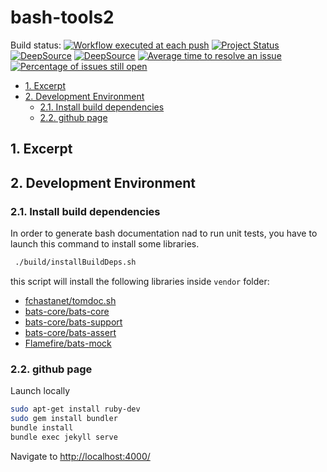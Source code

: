 # bash-tools2

<!-- markdownlint-capture -->
<!-- markdownlint-disable MD013 -->

Build status:
[![Workflow executed at each push](https://github.com/fchastanet/bash-tools2/actions/workflows/push_branch.yml/badge.svg?branch=master)](https://github.com/fchastanet/bash-tools2/actions/workflows/push_branch.yml)
[![Project Status](http://opensource.box.com/badges/active.svg)](http://opensource.box.com/badges)
[![DeepSource](https://deepsource.io/gh/fchastanet/bash-tools2.svg/?label=active+issues&show_trend=true)](https://deepsource.io/gh/fchastanet/bash-tools2/?ref=repository-badge)
[![DeepSource](https://deepsource.io/gh/fchastanet/bash-tools2.svg/?label=resolved+issues&show_trend=true)](https://deepsource.io/gh/fchastanet/bash-tools2/?ref=repository-badge)
[![Average time to resolve an issue](http://isitmaintained.com/badge/resolution/fchastanet/bash-tools2.svg)](http://isitmaintained.com/project/fchastanet/bash-tools2 'Average time to resolve an issue')
[![Percentage of issues still open](http://isitmaintained.com/badge/open/fchastanet/bash-tools2.svg)](http://isitmaintained.com/project/fchastanet/bash-tools2 'Percentage of issues still open')

<!-- markdownlint-restore -->

- [1. Excerpt](#1-excerpt)
- [2. Development Environment](#2-development-environment)
  - [2.1. Install build dependencies](#21-install-build-dependencies)
  - [2.2. github page](#22-github-page)

## 1. Excerpt

## 2. Development Environment

### 2.1. Install build dependencies

In order to generate bash documentation nad to run unit tests, you have to
launch this command to install some libraries.

```bash
 ./build/installBuildDeps.sh
```

this script will install the following libraries inside `vendor` folder:

- [fchastanet/tomdoc.sh](https://github.com/fchastanet/tomdoc.sh.git)
- [bats-core/bats-core](https://github.com/bats-core/bats-core.git)
- [bats-core/bats-support](https://github.com/bats-core/bats-support.git)
- [bats-core/bats-assert](https://github.com/bats-core/bats-assert.git)
- [Flamefire/bats-mock](https://github.com/Flamefire/bats-mock.git)

### 2.2. github page

Launch locally

```bash
sudo apt-get install ruby-dev
sudo gem install bundler
bundle install
bundle exec jekyll serve
```

Navigate to <http://localhost:4000/>
